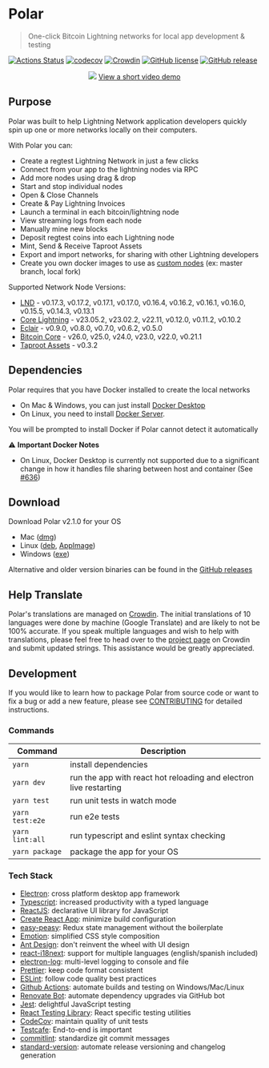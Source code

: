 # Polar

> One-click Bitcoin Lightning networks for local app development & testing

[![Actions Status](https://github.com/jamaljsr/polar/workflows/CI/badge.svg)](https://github.com/jamaljsr/polar/actions)
[![codecov](https://codecov.io/gh/jamaljsr/polar/branch/master/graph/badge.svg)](https://codecov.io/gh/jamaljsr/polar)
[![Crowdin](https://badges.crowdin.net/polar/localized.svg)](https://crowdin.com/project/polar)
[![GitHub license](https://img.shields.io/github/license/jamaljsr/polar.svg)](https://github.com/jamaljsr/polar/blob/master/LICENSE)
[![GitHub release](https://img.shields.io/github/release/jamaljsr/polar.svg)](https://GitHub.com/jamaljsr/polar/releases/)

<p align="center">
  <img src="./assets/screen.png" />
  <a href="https://youtu.be/mb37durvPns" target="_blank">
    View a short video demo
  </a>
</p>

## Purpose

Polar was built to help Lightning Network application developers quickly spin up one or more networks locally on their computers.

With Polar you can:

- Create a regtest Lightning Network in just a few clicks
- Connect from your app to the lightning nodes via RPC
- Add more nodes using drag & drop
- Start and stop individual nodes
- Open & Close Channels
- Create & Pay Lightning Invoices
- Launch a terminal in each bitcoin/lightning node
- View streaming logs from each node
- Manually mine new blocks
- Deposit regtest coins into each Lightning node
- Mint, Send & Receive Taproot Assets
- Export and import networks, for sharing with other Lightning developers
- Create you own docker images to use as [custom nodes](https://github.com/jamaljsr/polar/blob/master/docs/custom-nodes.md) (ex: master branch, local fork)

Supported Network Node Versions:

- [LND](https://github.com/lightningnetwork/lnd) - v0.17.3, v0.17.2, v0.17.1, v0.17.0, v0.16.4, v0.16.2, v0.16.1, v0.16.0, v0.15.5, v0.14.3, v0.13.1
- [Core Lightning](https://github.com/ElementsProject/lightning) - v23.05.2, v23.02.2, v22.11, v0.12.0, v0.11.2, v0.10.2
- [Eclair](https://github.com/ACINQ/eclair/) - v0.9.0, v0.8.0, v0.7.0, v0.6.2, v0.5.0
- [Bitcoin Core](https://github.com/bitcoin/bitcoin) - v26.0, v25.0, v24.0, v23.0, v22.0, v0.21.1
- [Taproot Assets](https://github.com/lightninglabs/taproot-assets) - v0.3.2

## Dependencies

Polar requires that you have Docker installed to create the local networks

- On Mac & Windows, you can just install [Docker Desktop](https://www.docker.com/products/docker-desktop)
- On Linux, you need to install [Docker Server](https://docs.docker.com/engine/install/#server).

You will be prompted to install Docker if Polar cannot detect it automatically

⚠️ **Important Docker Notes**

- On Linux, Docker Desktop is currently not supported due to a significant change in how it handles file sharing between host and container (See [#636](https://github.com/jamaljsr/polar/issues/636#issuecomment-1450201391))

## Download

Download Polar v2.1.0 for your OS

- Mac ([dmg](https://github.com/jamaljsr/polar/releases/download/v2.1.0/polar-mac-x64-v2.1.0.dmg))
- Linux ([deb](https://github.com/jamaljsr/polar/releases/download/v2.1.0/polar-linux-amd64-v2.1.0.deb), [AppImage](https://github.com/jamaljsr/polar/releases/download/v2.1.0/polar-linux-x86_64-v2.1.0.AppImage))
- Windows ([exe](https://github.com/jamaljsr/polar/releases/download/v2.1.0/polar-win-x64-v2.1.0.exe))

Alternative and older version binaries can be found in the [GitHub releases](https://github.com/jamaljsr/polar/releases)

## Help Translate

Polar's translations are managed on [Crowdin](https://crowdin.com/project/polar). The initial translations of 10 languages were done by machine (Google Translate) and are likely to not be 100% accurate. If you speak multiple languages and wish to help with translations, please feel free to head over to the [project page](https://crowdin.com/project/polar) on Crowdin and submit updated strings. This assistance would be greatly appreciated.

## Development

If you would like to learn how to package Polar from source code or want to fix a bug or add a new feature, please see [CONTRIBUTING](https://github.com/jamaljsr/polar/blob/master/CONTRIBUTING.md) for detailed instructions.

### Commands

| Command         | Description                                                       |
| --------------- | ----------------------------------------------------------------- |
| `yarn`          | install dependencies                                              |
| `yarn dev`      | run the app with react hot reloading and electron live restarting |
| `yarn test`     | run unit tests in watch mode                                      |
| `yarn test:e2e` | run e2e tests                                                     |
| `yarn lint:all` | run typescript and eslint syntax checking                         |
| `yarn package`  | package the app for your OS                                       |

### Tech Stack

- [Electron](https://github.com/electron/electron/): cross platform desktop app framework
- [Typescript](https://github.com/microsoft/TypeScript): increased productivity with a typed language
- [ReactJS](https://github.com/facebook/react/): declarative UI library for JavaScript
- [Create React App](https://github.com/facebook/create-react-app): minimize build configuration
- [easy-peasy](https://github.com/ctrlplusb/easy-peasy): Redux state management without the boilerplate
- [Emotion](https://emotion.sh/): simplified CSS style composition
- [Ant Design](https://github.com/ant-design/ant-design/): don't reinvent the wheel with UI design
- [react-i18next](https://github.com/i18next/react-i18next): support for multiple languages (english/spanish included)
- [electron-log](https://github.com/megahertz/electron-log): multi-level logging to console and file
- [Prettier](https://github.com/prettier/prettier): keep code format consistent
- [ESLint](https://github.com/eslint/eslint): follow code quality best practices
- [Github Actions](https://github.com/actions): automate builds and testing on Windows/Mac/Linux
- [Renovate Bot](https://github.com/renovatebot/renovate): automate dependency upgrades via GitHub bot
- [Jest](https://github.com/facebook/jest): delightful JavaScript testing
- [React Testing Library](https://github.com/testing-library/react-testing-library): React specific testing utilities
- [CodeCov](https://codecov.io/): maintain quality of unit tests
- [Testcafe](https://github.com/DevExpress/testcafe): End-to-end is important
- [commitlint](https://github.com/conventional-changelog/commitlint): standardize git commit messages
- [standard-version](https://github.com/conventional-changelog/commitlint): automate release versioning and changelog generation
